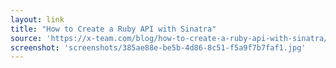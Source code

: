 ```yaml
---
layout: link
title: "How to Create a Ruby API with Sinatra"
source: 'https://x-team.com/blog/how-to-create-a-ruby-api-with-sinatra/'
screenshot: 'screenshots/385ae88e-be5b-4d86-8c51-f5a9f7b7faf1.jpg'
---
```


